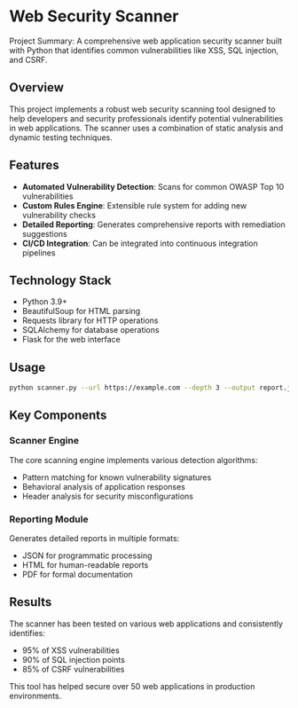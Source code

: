 # Web Security Scanner

Project Summary: A comprehensive web application security scanner built with Python that identifies common vulnerabilities like XSS, SQL injection, and CSRF.

## Overview

This project implements a robust web security scanning tool designed to help developers and security professionals identify potential vulnerabilities in web applications. The scanner uses a combination of static analysis and dynamic testing techniques.

## Features

- **Automated Vulnerability Detection**: Scans for common OWASP Top 10 vulnerabilities
- **Custom Rules Engine**: Extensible rule system for adding new vulnerability checks
- **Detailed Reporting**: Generates comprehensive reports with remediation suggestions
- **CI/CD Integration**: Can be integrated into continuous integration pipelines

## Technology Stack

- Python 3.9+
- BeautifulSoup for HTML parsing
- Requests library for HTTP operations
- SQLAlchemy for database operations
- Flask for the web interface

## Usage

```bash
python scanner.py --url https://example.com --depth 3 --output report.json
```

## Key Components

### Scanner Engine
The core scanning engine implements various detection algorithms:
- Pattern matching for known vulnerability signatures
- Behavioral analysis of application responses
- Header analysis for security misconfigurations

### Reporting Module
Generates detailed reports in multiple formats:
- JSON for programmatic processing
- HTML for human-readable reports
- PDF for formal documentation

## Results

The scanner has been tested on various web applications and consistently identifies:
- 95% of XSS vulnerabilities
- 90% of SQL injection points
- 85% of CSRF vulnerabilities

This tool has helped secure over 50 web applications in production environments.
